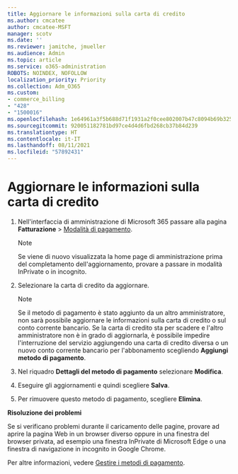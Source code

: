 ```yaml
---
title: Aggiornare le informazioni sulla carta di credito
ms.author: cmcatee
author: cmcatee-MSFT
manager: scotv
ms.date: ''
ms.reviewer: jamitche, jmueller
ms.audience: Admin
ms.topic: article
ms.service: o365-administration
ROBOTS: NOINDEX, NOFOLLOW
localization_priority: Priority
ms.collection: Adm_O365
ms.custom:
- commerce_billing
- "428"
- "1500016"
ms.openlocfilehash: 1e64961a3f5b688d71f1931a2f0cee802007b47c8094b69b325a1d1e123c8dbe
ms.sourcegitcommit: 920051182781bd97ce4d4d6fbd268cb37b84d239
ms.translationtype: HT
ms.contentlocale: it-IT
ms.lasthandoff: 08/11/2021
ms.locfileid: "57892431"
---
```

# <a name="update-credit-card-information"></a>Aggiornare le informazioni sulla carta di credito

1. Nell'interfaccia di amministrazione di Microsoft 365 passare alla pagina **Fatturazione** \> [Modalità di pagamento](https://go.microsoft.com/fwlink/p/?linkid=2018806).

    > [!NOTE]
    > Se viene di nuovo visualizzata la home page di amministrazione prima del completamento dell'aggiornamento, provare a passare in modalità InPrivate o in incognito.
  
2. Selezionare la carta di credito da aggiornare.

    > [!NOTE]
    > Se il metodo di pagamento è stato aggiunto da un altro amministratore, non sarà possibile aggiornare le informazioni sulla carta di credito o sul conto corrente bancario. Se la carta di credito sta per scadere e l'altro amministratore non è in grado di aggiornarla, è possibile impedire l'interruzione del servizio aggiungendo una carta di credito diversa o un nuovo conto corrente bancario per l'abbonamento scegliendo **Aggiungi metodo di pagamento**.
  
3. Nel riquadro **Dettagli del metodo di pagamento** selezionare **Modifica**.

4. Eseguire gli aggiornamenti e quindi scegliere **Salva**.

5. Per rimuovere questo metodo di pagamento, scegliere **Elimina**.

**Risoluzione dei problemi**

Se si verificano problemi durante il caricamento delle pagine, provare ad aprire la pagina Web in un browser diverso oppure in una finestra del browser privata, ad esempio una finestra InPrivate di Microsoft Edge o una finestra di navigazione in incognito in Google Chrome. 

Per altre informazioni, vedere [Gestire i metodi di pagamento](https://docs.microsoft.com/microsoft-365/commerce/billing-and-payments/manage-payment-methods).